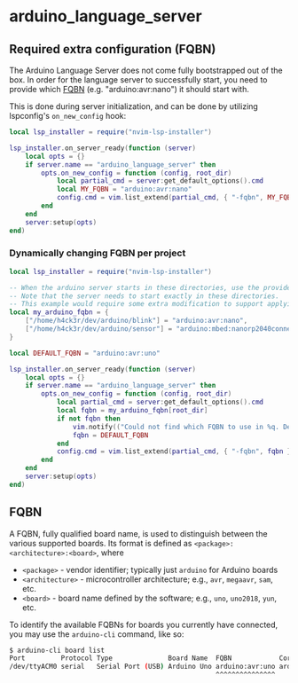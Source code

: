 # arduino_language_server

## Required extra configuration (FQBN)

The Arduino Language Server does not come fully bootstrapped out of the box. In order for the language server to
successfully start, you need to provide which [FQBN](#FQBN) (e.g. "arduino:avr:nano") it should start with.

This is done during server initialization, and can be done by utilizing lspconfig's `on_new_config` hook:

```lua
local lsp_installer = require("nvim-lsp-installer")

lsp_installer.on_server_ready(function (server)
    local opts = {}
    if server.name == "arduino_language_server" then
        opts.on_new_config = function (config, root_dir)
            local partial_cmd = server:get_default_options().cmd
            local MY_FQBN = "arduino:avr:nano"
            config.cmd = vim.list_extend(partial_cmd, { "-fqbn", MY_FQBN })
        end
    end
    server:setup(opts)
end)
```

### Dynamically changing FQBN per project

```lua
local lsp_installer = require("nvim-lsp-installer")

-- When the arduino server starts in these directories, use the provided FQBN.
-- Note that the server needs to start exactly in these directories.
-- This example would require some extra modification to support applying the FQBN on subdirectories!
local my_arduino_fqbn = {
    ["/home/h4ck3r/dev/arduino/blink"] = "arduino:avr:nano",
    ["/home/h4ck3r/dev/arduino/sensor"] = "arduino:mbed:nanorp2040connect",
}

local DEFAULT_FQBN = "arduino:avr:uno"

lsp_installer.on_server_ready(function (server)
    local opts = {}
    if server.name == "arduino_language_server" then
        opts.on_new_config = function (config, root_dir)
            local partial_cmd = server:get_default_options().cmd
            local fqbn = my_arduino_fqbn[root_dir]
            if not fqbn then
                vim.notify(("Could not find which FQBN to use in %q. Defaulting to %q."):format(root_dir, DEFAULT_FQBN))
                fqbn = DEFAULT_FQBN
            end
            config.cmd = vim.list_extend(partial_cmd, { "-fqbn", fqbn })
        end
    end
    server:setup(opts)
end)
```

## FQBN

A FQBN, fully qualified board name, is used to distinguish between the various supported boards. Its format is defined
as `<package>:<architecture>:<board>`, where

-   `<package>` - vendor identifier; typically just `arduino` for Arduino boards
-   `<architecture>` - microcontroller architecture; e.g., `avr`, `megaavr`, `sam`, etc.
-   `<board>` - board name defined by the software; e.g., `uno`, `uno2018`, `yun`, etc.

To identify the available FQBNs for boards you currently have connected, you may use the `arduino-cli` command, like so:

```sh
$ arduino-cli board list
Port         Protocol Type              Board Name  FQBN            Core
/dev/ttyACM0 serial   Serial Port (USB) Arduino Uno arduino:avr:uno arduino:avr
                                                    ^^^^^^^^^^^^^^^
```
